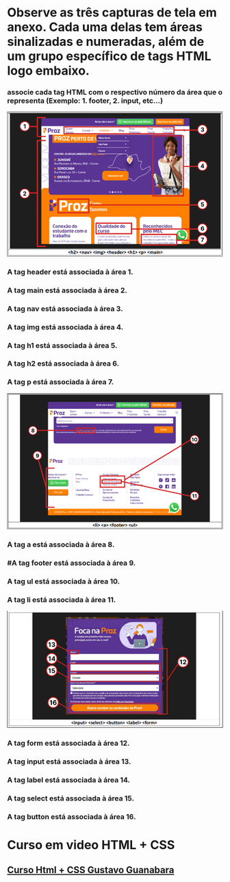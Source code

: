 # Observe as três capturas de tela em anexo. Cada uma delas tem áreas sinalizadas e numeradas, além de um grupo específico de tags HTML logo embaixo.
### associe cada tag HTML com o respectivo número da área que o representa (Exemplo: 1. footer, 2. input, etc...) 

![Imagem 1](image.png)

### A tag <strong>header</strong> está associada à área 1.

### A tag <strong>main</strong> está associada à área 2.
 
### A tag <strong>nav</strong> está associada à área 3.
 
### A tag <strong>img</strong> está associada à área 4.
 
### A tag <strong>h1</strong> está associada à área 5.

### A tag <strong>h2</strong> está associada à área 6.

### A tag <strong>p</strong> está associada à área 7.

![Imagem 2](image-1.png)

### A tag <strong>a</strong> está associada à área 8.
 
### #A tag <strong>footer</strong> está associada à área 9.
 
### A tag <strong>ul</strong> está associada à área 10.

### A tag <strong>li</strong> está associada à área 11.

![Imagem 3](image-2.png)

### A tag <strong>form</strong> está associada à área 12.

### A tag <strong>input</strong> está associada à área 13.
 
### A tag <strong>label</strong> está associada à área 14.
 
### A tag <strong>select</strong> está associada à área 15.

### A tag <strong>button</strong> está associada à área 16.



# Curso em video HTML + CSS

## [<link>Curso Html + CSS Gustavo Guanabara</link>](https://youtu.be/Ejkb_YpuHWs?si=rApusPuLgyrlyKrk)